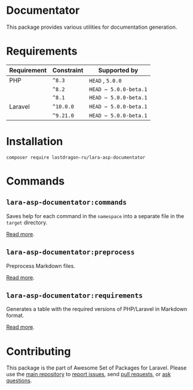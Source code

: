 # Documentator

This package provides various utilities for documentation generation.

[include:exec]: <../../dev/artisan lara-asp-documentator:requirements>
[//]: # (start: 876a9177c0e8e3722ac84e8f3888245fc9070a64a87dedfe7c9d9ba2a13b374b)
[//]: # (warning: Generated automatically. Do not edit.)

# Requirements

| Requirement  | Constraint          | Supported by |
|--------------|---------------------|------------------|
|  PHP  | `^8.3` |  `HEAD`  ,  `5.0.0`   |
|  | `^8.2` |   `HEAD ⋯ 5.0.0-beta.1`   |
|  | `^8.1` |   `HEAD ⋯ 5.0.0-beta.1`   |
|  Laravel  | `^10.0.0` |   `HEAD ⋯ 5.0.0-beta.1`   |
|  | `^9.21.0` |   `HEAD ⋯ 5.0.0-beta.1`   |

[//]: # (end: 876a9177c0e8e3722ac84e8f3888245fc9070a64a87dedfe7c9d9ba2a13b374b)

[include:file]: ../../docs/shared/Installation.md ({"variables": {"package": "documentator"}})
[//]: # (start: ed45f1fe8f967475b276f0de04cf90a00c862781991d1b764b632c2ad374dc79)
[//]: # (warning: Generated automatically. Do not edit.)

# Installation

```shell
composer require lastdragon-ru/lara-asp-documentator
```

[//]: # (end: ed45f1fe8f967475b276f0de04cf90a00c862781991d1b764b632c2ad374dc79)

# Commands

[include:document-list]: ./docs/commands
[//]: # (start: a42126805290bae24d26f9a5bcf2d2241851e4efb321f32da54119b1043df1ec)
[//]: # (warning: Generated automatically. Do not edit.)

## `lara-asp-documentator:commands`

Saves help for each command in the `namespace` into a separate file in the `target` directory.

[Read more](<docs/commands/commands.md>).

## `lara-asp-documentator:preprocess`

Preprocess Markdown files.

[Read more](<docs/commands/preprocess.md>).

## `lara-asp-documentator:requirements`

Generates a table with the required versions of PHP/Laravel in Markdown format.

[Read more](<docs/commands/requirements.md>).

[//]: # (end: a42126805290bae24d26f9a5bcf2d2241851e4efb321f32da54119b1043df1ec)

[include:file]: ../../docs/shared/Contributing.md
[//]: # (start: 21d1c0ff32b89d1508ce07add4ae61fdd338a164c18db77ffa9baf126a1c2d7d)
[//]: # (warning: Generated automatically. Do not edit.)

# Contributing

This package is the part of Awesome Set of Packages for Laravel. Please use the [main repository](https://github.com/LastDragon-ru/lara-asp) to [report issues](https://github.com/LastDragon-ru/lara-asp/issues), send [pull requests](https://github.com/LastDragon-ru/lara-asp/pulls), or [ask questions](https://github.com/LastDragon-ru/lara-asp/discussions).

[//]: # (end: 21d1c0ff32b89d1508ce07add4ae61fdd338a164c18db77ffa9baf126a1c2d7d)
